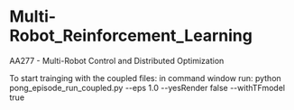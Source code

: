 # Multi-Robot_Reinforcement_Learning
AA277 - Multi-Robot Control and Distributed Optimization


To start trainging with the coupled files:
in command window run: python pong_episode_run_coupled.py --eps 1.0 --yesRender false --withTFmodel true

